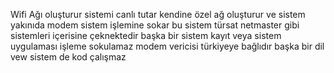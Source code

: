 Wifi Ağı oluşturur sistemi canlı tutar kendine özel ağ oluşturur ve sistem yakınıda modem sistem işlemine sokar bu sistem türsat netmaster gibi sistemleri içerisine çeknektedir başka bir sistem kayıt veya sistem uygulaması işleme sokulamaz modem vericisi türkiyeye bağlıdır başka bir dil vew sistem de kod çalışmaz
